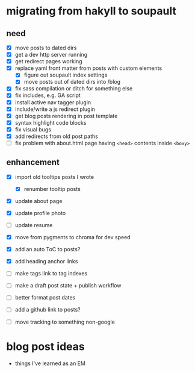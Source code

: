# migrating from hakyll to soupault

## need

- [x] move posts to dated dirs
- [x] get a dev http server running
- [x] get redirect pages working
- [x] replace yaml front matter from posts with custom elements
  - [x] figure out soupault index settings
  - [x] move posts out of dated dirs into /blog
- [x] fix sass compilation or ditch for something else
- [x] fix includes, e.g. GA script
- [x] install active nav tagger plugin
- [x] include/write a js redirect plugin
- [x] get blog posts rendering in post template
- [x] syntax highlight code blocks
- [x] fix visual bugs
- [x] add redirects from old post paths
- [ ] fix problem with about.html page having `<head>` contents inside `<boxy>`

## enhancement

- [x] import old tooltips posts I wrote
  - [x] renumber tooltip posts
- [x] update about page
- [x] update profile photo
- [ ] update resume

- [x] move from pygments to chroma for dev speed
- [x] add an auto ToC to posts?
- [x] add heading anchor links
- [ ] make tags link to tag indexes
- [ ] make a draft post state + publish workflow
- [ ] better format post dates
- [ ] add a github link to posts?
- [ ] move tracking to something non-google

# blog post ideas

- things I've learned as an EM

